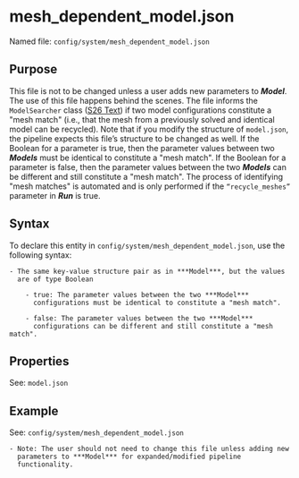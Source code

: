 
# mesh\_dependent\_model.json

Named file: `config/system/mesh_dependent_model.json`

## Purpose
This file is not to be changed unless a user adds new
  parameters to ***Model***. The use of this file happens behind the
  scenes. The file informs the `ModelSearcher` class ([S26 Text](S26-Java-utility-classes)) if two model
  configurations constitute a "mesh match" (i.e., that the mesh from a
  previously solved and identical model can be recycled). Note that if
  you modify the structure of `model.json`, the pipeline expects this
  file’s structure to be changed as well. If the Boolean for a
  parameter is true, then the parameter values between two
  ***Models*** must be identical to constitute a "mesh match". If the Boolean for a parameter is
  false, then the parameter values between the two ***Models*** can be
  different and still constitute a "mesh match". The process of
  identifying "mesh matches" is automated and is only performed if the
  `“recycle_meshes”` parameter in ***Run*** is true.

## Syntax
To declare this entity in
  `config/system/mesh_dependent_model.json`, use the following syntax:

  <!-- end list -->

    - The same key-value structure pair as in ***Model***, but the values
      are of type Boolean

        - true: The parameter values between the two ***Model***
          configurations must be identical to constitute a "mesh match".

        - false: The parameter values between the two ***Model***
          configurations can be different and still constitute a "mesh match".

  <!-- end list -->

## Properties

  See: `model.json`

## Example

  See: `config/system/mesh_dependent_model.json`

    - Note: The user should not need to change this file unless adding new
      parameters to ***Model*** for expanded/modified pipeline
      functionality.
